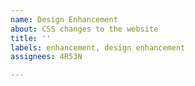 ```yaml
---
name: Design Enhancement
about: CSS changes to the website
title: ''
labels: enhancement, design enhancement
assignees: 4R53N

---
```



